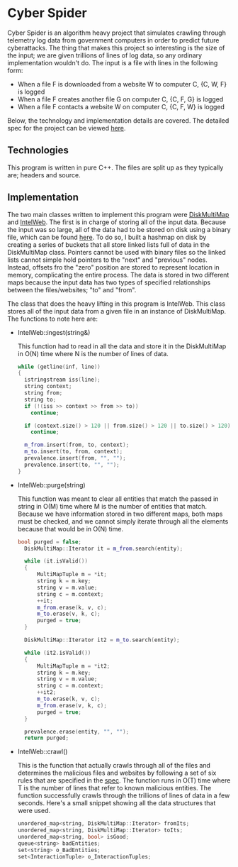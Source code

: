 # Cyber Spider

Cyber Spider is an algorithm heavy project that simulates crawling through telemetry log data from government computers in order to predict future cyberattacks. The thing that makes this project so interesting is the size of the input; we are given trillions of lines of log data, so any ordinary implementation wouldn't do. The input is a file with lines in the following form:

- When a file F is downloaded from a website W to computer C, {C, W, F} is logged
- When a file F creates another file G on computer C, {C, F, G} is logged
- When a file F contacts a website W on computer C, {C, F, W} is logged

Below, the technology and implementation details are covered. The detailed spec for the project can be viewed [here][spec].

## Technologies

This program is written in pure C++. The files are split up as they typically are; headers and source.

## Implementation

The two main classes written to implement this program were [DiskMultiMap][multimap] and [IntelWeb][intelweb].
The first is in charge of storing all of the input data. Because the input was so large, all of the data had to be stored on disk using a binary file, which can be found [here][binaryfile]. To do so, I built a hashmap on disk by creating a series of buckets that all store linked lists full of data in the DiskMultiMap class. Pointers cannot be used with binary files so the linked lists cannot simple hold pointers to the "next" and "previous" nodes. Instead, offsets fro the "zero" position are stored to represent location in memory, complicating the entire process. The data is stored in two different maps because the input data has two types of specified relationships between the files/websites; "to" and "from".

The class that does the heavy lifting in this program is IntelWeb. This class stores all of the input data from a given file in an instance of DiskMultiMap. The functions to note here are:

- IntelWeb::ingest(string&)

  This function had to read in all the data and store it in the DiskMultiMap in O(N) time where N is the number of lines of data.

  ```c++
  while (getline(inf, line))
  {
    istringstream iss(line);
    string context;
    string from;
    string to;
    if (!(iss >> context >> from >> to))
      continue;

    if (context.size() > 120 || from.size() > 120 || to.size() > 120)
      continue;

    m_from.insert(from, to, context);
    m_to.insert(to, from, context);
    prevalence.insert(from, "", "");
    prevalence.insert(to, "", "");
  }
  ```

- IntelWeb::purge(string)

  This function was meant to clear all entities that match the passed in string in O(M) time where M is the number of entities that match. Because we have information stored in two different maps, both maps must be checked, and we cannot simply iterate through all the elements because that would be in O(N) time.

  ```c++
  bool purged = false;
	DiskMultiMap::Iterator it = m_from.search(entity);

	while (it.isValid())
	{
		MultiMapTuple m = *it;
		string k = m.key;
		string v = m.value;
		string c = m.context;
		++it;
		m_from.erase(k, v, c);
		m_to.erase(v, k, c);
		purged = true;
	}

	DiskMultiMap::Iterator it2 = m_to.search(entity);

	while (it2.isValid())
	{
		MultiMapTuple m = *it2;
		string k = m.key;
		string v = m.value;
		string c = m.context;
		++it2;
		m_to.erase(k, v, c);
		m_from.erase(v, k, c);
		purged = true;
	}

	prevalence.erase(entity, "", "");
	return purged;
  ```

- IntelWeb::crawl()

  This is the function that actually crawls through all of the files and determines the malicious files and websites by following a set of six rules that are specified in the [spec][spec]. The function runs in O(T) time where T is the number of lines that refer to known malicious entities. The function successfully crawls through the trillions of lines of data in a few seconds. Here's a small snippet showing all the data structures that were used.

  ```c++
  unordered_map<string, DiskMultiMap::Iterator> fromIts;
  unordered_map<string, DiskMultiMap::Iterator> toIts;
  unordered_map<string, bool> isGood;
  queue<string> badEntities;
  set<string> o_BadEntities;
  set<InteractionTuple> o_InteractionTuples;
  ```

[spec]: ./spec.pdf
[multimap]: ./DiskMultiMap.cpp
[intelweb]: ./IntelWeb.cpp
[binaryfile]: ./BinaryFile.h
